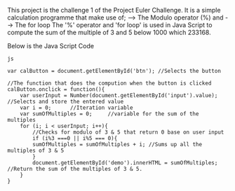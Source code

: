 This project is the challenge 1 of the Project Euler Challenge.
It is a simple calculation programme that make use of;
--> The Modulo operator (%) and 
--> The for loop
The '%' operator and 'for loop' is used in Java Script to compute the sum of the multiple of 3 and 5 below 1000 which 233168.

Below is the Java Script Code 

```
js

var calButton = document.getElementById('btn'); //Selects the button

//The function that does the compution when the button is clicked
calButton.onclick = function(){
	var userInput = Number(document.getElementById('input').value);    //Selects and store the entered value
	var i = 0;		//Iteration variable
	var sumOfMultiples = 0;		//variable for the sum of the multiples  
	for (i; i < userInput; i++){
		//Checks for modulo of 3 & 5 that return 0 base on user input
		if (i%3 ===0 || i%5 === 0){
		sumOfMultiples = sumOfMultiples + i; //Sums up all the multiples of 3 & 5
		}
		document.getElementById('demo').innerHTML = sumOfMultiples; //Return the sum of the multiples of 3 & 5.
	}
}

```


